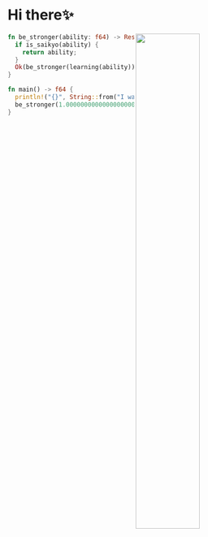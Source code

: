 # Hi there✨

<img width=50% align="right" src="https://github-readme-stats.vercel.app/api?username=Jacen-cpu&show_icons=true&theme=github_dark"/>

```rust
fn be_stronger(ability: f64) -> Result<f64, Error> {
  if is_saikyo(ability) {
    return ability;
  }
  Ok(be_stronger(learning(ability)))
}

fn main() -> f64 {
  println!("{}", String::from("I want to be stronger!"));
  be_stronger(1.0000000000000000000000000000001).unwrap()
}
```
